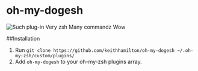 oh-my-dogesh
============

![Such plug-in     Very zsh      Many commandz    Wow](http://url/to/img.png)

##Installation
1. Run ```git clone https://github.com/keithhamilton/oh-my-dogesh ~/.oh-my-zsh/custom/plugins/```
2. Add ```oh-my-dogesh``` to your oh-my-zsh plugins array.

